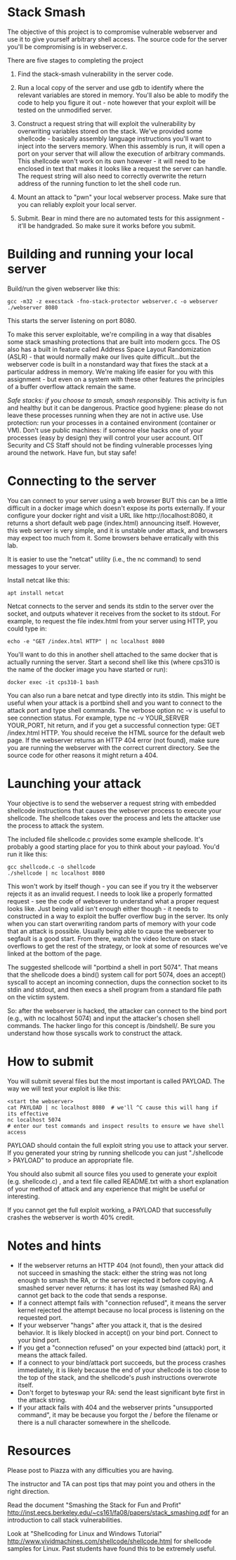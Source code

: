 
# Stack Smash

The objective of this project is to compromise vulnerable webserver
and use it to give yourself arbitrary shell access.  The source code
for the server you'll be compromising is in webserver.c.

There are five stages to completing the project

1. Find the stack-smash vulnerability in the server code.

2. Run a local copy of the server and use gdb to identify where the
relevant variables are stored in memory.  You'll also be able to
modify the code to help you figure it out - note however that your
exploit will be tested on the unmodified server.

3. Construct a request string that will exploit the vulnerability by
overwriting variables stored on the stack.  We've provided some
shellcode - basically assembly language instructions you'll want to
inject into the servers memory.  When this assembly is run, it will
open a port on your server that will allow the execution of arbitrary
commands.  This shellcode won't work on its own however - it will need
to be enclosed in text that makes it looks like a request the server
can handle.  The request string will also need to correctly overwrite
the return address of the running function to let the shell code run.

4. Mount an attack to "pwn" your local webserver process. Make sure that
you can reliably exploit your local server.

5. Submit.  Bear in mind there are no automated tests for this
assignment - it'll be handgraded.  So make sure it works before you
submit.


# Building and running your local server

Build/run the given webserver like this:

    gcc -m32 -z execstack -fno-stack-protector webserver.c -o webserver
    ./webserver 8080

This starts the server listening on port 8080.

To make this server exploitable, we're compiling in a way that
disables some stack smashing protections that are built into modern
gccs.  The OS also has a built in feature called Address Space Layout
Randomization (ASLR) - that would normally make our lives quite
difficult...but the webserver code is built in a nonstandard way that
fixes the stack at a particular address in memory.  We're making life
easier for you with this assignment - but even on a system with these
other features the principles of a buffer overflow attack remain the
same.
    
*Safe stacks: if you choose to smash, smash responsibly.* This
activity is fun and healthy but it can be dangerous. Practice good
hygiene: please do not leave these processes running when they are not
in active use. Use protection: run your processes in a contained
environment (container or VM). Don't use public machines: if someone
else hacks one of your processes (easy by design) they will control
your user account.  OIT Security and CS Staff should not be finding
vulnerable processes lying around the network. Have fun, but stay
safe!

# Connecting to the server

You can connect to your server using a web browser BUT this can be a
little difficult in a docker image which doesn't expose its ports
externally.  If your configure your docker right and visit a URL like
http://localhost:8080, it returns a short default web page
(index.html) announcing itself.  However, this web server is very
simple, and it is unstable under attack, and browsers may expect too
much from it. Some browsers behave erratically with this lab.

It is easier to use the "netcat" utility (i.e., the nc command) to send
messages to your server. 

Install netcat like this:

    apt install netcat

Netcat connects to the server and sends its stdin to the server over
the socket, and outputs whatever it receives from the socket to its
stdout. For example, to request the file index.html from your server
using HTTP, you could type in:

    echo -e "GET /index.html HTTP" | nc localhost 8080

You'll want to do this in another shell attached to the same docker
that is actually running the server.  Start a second shell like this
(where cps310 is the name of the docker image you have started or
run):

    docker exec -it cps310-1 bash

You can also run a bare netcat and type directly into its stdin. This
might be useful when your attack is a portbind shell and you want to
connect to the attack port and type shell commands. The verbose option
nc -v is useful to see connection status. For example, type nc -v
YOUR_SERVER YOUR_PORT, hit return, and if you get a successful
connection type: GET /index.html HTTP. You should receive the HTML
source for the default web page. If the webserver returns an HTTP 404
error (not found), make sure you are running the webserver with the
correct current directory. See the source code for other reasons it
might return a 404.

# Launching your attack

Your objective is to send the webserver a request string with embedded
shellcode instructions that causes the webserver process to execute your
shellcode. The shellcode takes over the process and lets the attacker
use the process to attack the system.

The included file shellcode.c provides some example shellcode.  It's
probably a good starting place for you to think about your payload.
You'd run it like this:

    gcc shellcode.c -o shellcode
    ./shellcode | nc localhost 8080
    
This won't work by itself though - you can see if you try it the
webserver rejects it as an invalid request.  I needs to look like a
properly formatted request - see the code of websever to understand
what a proper request looks like.  Just being valid isn't enough
either though - it needs to constructed in a way to exploit the buffer
overflow bug in the server.  Its only when you can start overwriting
random parts of memory with your code that an attack is possible.
Usually being able to cause the webserver to segfault is a good start.
From there, watch the video lecture on stack overflows to get the rest
of the strategy, or look at some of resources we've linked at the
bottom of the page.

The suggested shellcode will "portbind a shell in port 5074". That
means that the shellcode does a bind() system call for port 5074, does
an accept() syscall to accept an incoming connection, dups the
connection socket to its stdin and stdout, and then execs a shell
program from a standard file path on the victim system.

So: after the webserver is hacked, the attacker can connect to the bind
port (e.g., with nc localhost 5074) and input the attacker's chosen shell
commands. The hacker lingo for this concept is /bindshell/. Be sure you
understand how those syscalls work to construct the attack.

# How to submit

You will submit several files but the most important is called
PAYLOAD.  The way we will test your exploit is like this:

    <start the webserver>
    cat PAYLOAD | nc localhost 8080  # we'll ^C cause this will hang if its effective
    nc localhost 5074
    # enter our test commands and inspect results to ensure we have shell access

PAYLOAD should contain the full exploit string you use to attack your
server.  If you generated your string by running shellcode you can
just  "./shellcode > PAYLOAD" to produce an appropriate file.

You should also submit all source files you used to generate your
exploit (e.g. shellcode.c) , and a text file called README.txt with a
short explanation of your method of attack and any experience that
might be useful or interesting.

If you cannot get the full exploit working, a PAYLOAD that
successfully crashes the webserver is worth 40% credit.

# Notes and hints

  * If the webserver returns an HTTP 404 (not found), then your attack
    did not succeed in smashing the stack: either the string was not
    long enough to smash the RA, or the server rejected it before
    copying. A smashed server never returns: it has lost its way
    (smashed RA) and cannot get back to the code that sends a response.
  * If a connect attempt fails with "connection refused", it means the
    server kernel rejected the attempt because no local process is
    listening on the requested port.
  * If your webserver "hangs" after you attack it, that is the desired
    behavior. It is likely blocked in accept() on your bind port.
    Connect to your bind port.
  * If you get a "connection refused" on your expected bind (attack)
    port, it means the attack failed.
  * If a connect to your bind/attack port succeeds, but the process
    crashes immediately, it is likely because the end of your shellcode
    is too close to the top of the stack, and the shellcode's *push*
    instructions overwrote itself.
  * Don't forget to byteswap your RA: send the least significant byte
    first in the attack string.
  * If your attack fails with 404 and the webserver prints "unsupported
    command", it may be because you forgot the / before the filename or
    there is a null character somewhere in the shellcode. 


# Resources

Please post to Piazza with any difficulties you are having.

The instructor and TA can post tips that may point you and others in the
right direction.

Read the document "Smashing the Stack for Fun and Profit"
<http://inst.eecs.berkeley.edu/~cs161/fa08/papers/stack_smashing.pdf>
for an introduction to call stack vulnerabilities.

Look at "Shellcoding for Linux and Windows Tutorial"
<http://www.vividmachines.com/shellcode/shellcode.html> for shellcode
samples for Linux. Past students have found this to be extremely useful.

